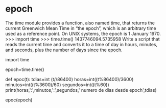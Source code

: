 # epoch
The time module provides a function, also named time, that returns the current Greenwich Mean Time in “the epoch”, which is an arbitrary time used as a reference point. On UNIX systems, the epoch is 1 January 1970.  >>> import time >>> time.time() 1437746094.5735958 Write a script that reads the current time and converts it to a time of day in hours, minutes, and seconds, plus the number of days since the epoch.

import time

epoch=time.time()

   
def epoc(t):
    tdias=int (t//86400)
    horas=int((t%86400)/3600)
    minutos=int((t%3600)/60)
    segundos=int((t%60))
    print(horas,':',minutos,':',segundos,' numero de dias desde epoch',tdias)
    
epoc(epoch)
